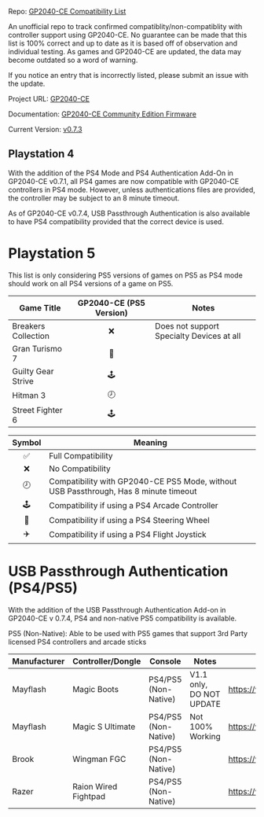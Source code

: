 Repo: [GP2040-CE Compatibility List](https://github.com/InfraredAces/GP2040-CE-Compatibility-List)

An unofficial repo to track confirmed compatiblity/non-compatiblity with controller support using GP2040-CE. No guarantee can be made that this list is 100% correct and up to date as it is based off of observation and individual testing. As games and GP2040-CE are updated, the data may become outdated so a word of warning.

If you notice an entry that is incorrectly listed, please submit an issue with the update.

Project URL: [GP2040-CE](https://github.com/OpenStickCommunity/GP2040-CE)

Documentation: [GP2040-CE Community Edition Firmware](https://gp2040-ce.info/#/)

Current Version: [v0.7.3](https://gp2040-ce.info/#/download)

## Playstation 4

With the addition of the PS4 Mode and PS4 Authentication Add-On in GP2040-CE v0.7.1, all PS4 games are now compatible with GP2040-CE controllers in PS4 mode. However, unless authentications files are provided, the controller may be subject to an 8 minute timeout.

As of GP2040-CE v0.7.4, USB Passthrough Authentication is also available to have PS4 compatibility provided that the correct device is used.

# Playstation 5

This list is only considering PS5 versions of games on PS5 as PS4 mode should work on all PS4 versions of a game on PS5.

| Game Title          | GP2040-CE (PS5 Version) | Notes                                     |
|---------------------|:---------------------------------------:|-------------------------------------------|
| Breakers Collection |                    ❌                    | Does not support Specialty Devices at all |
| Gran Turismo 7      |                    🚗                    |                                           |
| Guilty Gear Strive  |                    🕹️                    |                                           |
| Hitman 3            |                    🕗                    |                                           |
| Street Fighter 6    |                    🕹️                    |                                           |

| Symbol | Meaning                                                     |
|:------:|-------------------------------------------------------------|
|    ✅   | Full Compatibility                                          |
|    ❌   | No Compatibility                                            |
|    🕗   | Compatibility with GP2040-CE PS5 Mode, without USB Passthrough, Has 8 minute timeout |
|    🕹️   | Compatibility if using a PS4 Arcade Controller              |
|    🚗   | Compatibility if using a PS4 Steering Wheel                 |
|    ✈️   | Compatibility if using a PS4 Flight Joystick                |

# USB Passthrough Authentication (PS4/PS5)

With the addition of the USB Passthrough Authentication Add-on in GP2040-CE v 0.7.4, PS4 and non-native PS5 compatibility is available.

PS5 (Non-Native): Able to be used with PS5 games that support 3rd Party licensed PS4 controllers and arcade sticks

| Manufacturer | Controller/Dongle    | Console              | Notes                    | Link                                                          |
|--------------|----------------------|----------------------|--------------------------|---------------------------------------------------------------|
| Mayflash     | Magic Boots          | PS4/PS5 (Non-Native) | V1.1 only, DO NOT UPDATE | https://www.mayflash.com/product/MAGPS4.html                  |
| Mayflash     | Magic S Ultimate     | PS4/PS5 (Non-Native) | Not 100% Working         | https://www.mayflash.com/product/magic_s_ultimate.html        |
| Brook        | Wingman FGC          | PS4/PS5 (Non-Native) |                          | https://www.brookaccessory.com/products/wingmanfgc/index.html |
| Razer        | Raion Wired Fightpad | PS4/PS5 (Non-Native) |                          | https://www.razer.com/eu-en/console-controllers/razer-raion   |


